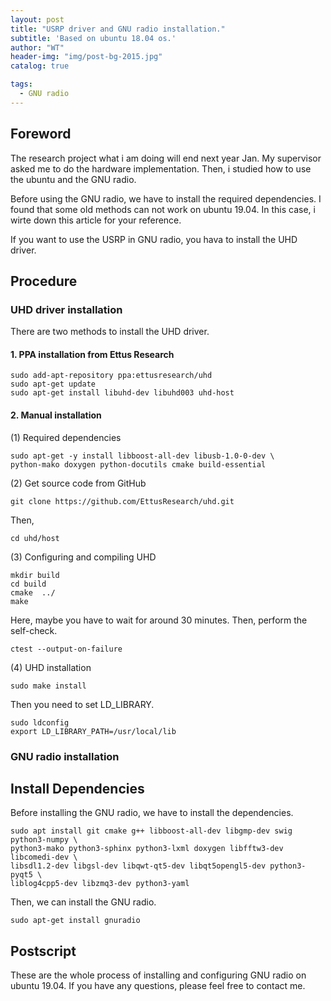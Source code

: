 ```yaml
---
layout: post
title: "USRP driver and GNU radio installation."
subtitle: 'Based on ubuntu 18.04 os.'
author: "WT"
header-img: "img/post-bg-2015.jpg"
catalog: true

tags:
  - GNU radio
---
```


## Foreword

The research project what i am doing will end next year Jan. My supervisor asked me to do the hardware implementation. Then, i studied how to use the ubuntu and the GNU radio. 

Before using the GNU radio, we have to install the required dependencies. I found that some old methods can not work on ubuntu 19.04. In this case, i wirte down this article for your reference.

If you want to use the USRP in GNU radio, you hava to install the UHD driver.

## Procedure

### UHD driver installation

There are two methods to install the UHD driver.

#### 1. PPA installation from Ettus Research

```
sudo add-apt-repository ppa:ettusresearch/uhd
sudo apt-get update
sudo apt-get install libuhd-dev libuhd003 uhd-host
```

#### 2. Manual installation

(1) Required dependencies

```
sudo apt-get -y install libboost-all-dev libusb-1.0-0-dev \
python-mako doxygen python-docutils cmake build-essential
```

(2) Get source code from GitHub

```
git clone https://github.com/EttusResearch/uhd.git
```

Then,

```
cd uhd/host
```

(3) Configuring and compiling UHD

```
mkdir build
cd build
cmake  ../
make
```

Here, maybe you have to wait for around 30 minutes. Then, perform the self-check.

```
ctest --output-on-failure
```

(4) UHD installation

```
sudo make install
```

Then you need to set LD_LIBRARY.

```
sudo ldconfig
export LD_LIBRARY_PATH=/usr/local/lib
```

### GNU radio installation

## Install Dependencies

Before installing the GNU radio, we have to install the dependencies.

```
sudo apt install git cmake g++ libboost-all-dev libgmp-dev swig python3-numpy \
python3-mako python3-sphinx python3-lxml doxygen libfftw3-dev libcomedi-dev \
libsdl1.2-dev libgsl-dev libqwt-qt5-dev libqt5opengl5-dev python3-pyqt5 \
liblog4cpp5-dev libzmq3-dev python3-yaml 
```

Then, we can install the GNU radio.

```
sudo apt-get install gnuradio
```

## Postscript

These are the whole process of installing and configuring GNU radio on ubuntu 19.04. If you have any questions, please feel free to contact me.
